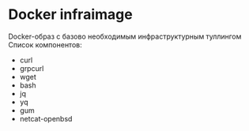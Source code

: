 # Docker infraimage

Docker-образ с базово необходимым инфраструктурным туллингом  
Список компонентов:  

* curl
* grpcurl
* wget
* bash
* jq
* yq
* gum
* netcat-openbsd
